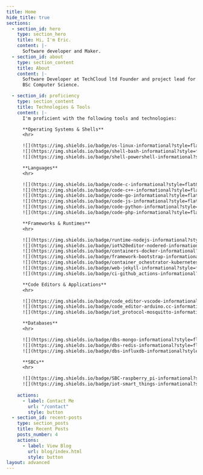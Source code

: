 ```yaml
---
title: Home
hide_title: true
sections:
  - section_id: hero
    type: section_hero
    title: Hi, I'm Eric.
    content: |-
      Software developer and Maker.
  - section_id: about
    type: section_content
    title: About
    content: |-
      Software Developer at TechCloud ltd Founder and project lead for [Agrarian](https://agrarian-iot.github.io). Background in Internet of Things and Embedded systems development.
      BSc Computer Science.

  - section_id: proficiency
    type: section_content
    title: Technologies & Tools
    content: |-
      I'm proficient with the following tools and technologies:

      **Operating Systems & Shells**
      <hr>

      ![](https://img.shields.io/badge/os-linux-informational?style=flat&logo=Linux&logoColor=white&color=2bbc8a)
      ![](https://img.shields.io/badge/shell-bash-informational?style=flat&logo=GNU+Bash&logoColor=white&color=2bbc8a)
      ![](https://img.shields.io/badge/shell-powershell-informational?style=flat&logo=PowerShell&logoColor=white&color=2bbc8a)

      **Languages**
      <hr>

      ![](https://img.shields.io/badge/code-c-informational?style=flat&logo=C&logoColor=white&color=2bbc8a)
      ![](https://img.shields.io/badge/code-c++-informational?style=flat&logo=Cplusplus&logoColor=white&color=2bbc8a)
      ![](https://img.shields.io/badge/code-go-informational?style=flat&logo=Go&logoColor=white&color=2bbc8a)
      ![](https://img.shields.io/badge/code-js-informational?style=flat&logo=JavaScript&logoColor=white&color=2bbc8a)
      ![](https://img.shields.io/badge/code-python-informational?style=flat&logo=Python&logoColor=white&color=2bbc8a)
      ![](https://img.shields.io/badge/code-php-informational?style=flat&logo=PHP&logoColor=white&color=2bbc8a)

      **Frameworks & Runtimes**
      <hr>

      ![](https://img.shields.io/badge/runtime-nodejs-informational?style=flat&logo=Node.js&logoColor=white&color=2bbc8a)
      ![](https://img.shields.io/badge/iot%20editor-nodered-informational?style=flat&logo=Node-RED&logoColor=white&color=2bbc8a)
      ![](https://img.shields.io/badge/containers-docker-informational?style=flat&logo=Docker&logoColor=white&color=2bbc8a)
      ![](https://img.shields.io/badge/framework-bootstrap-informational?style=flat&logo=Bootstrap&logoColor=white&color=2bbc8a)
      ![](https://img.shields.io/badge/container_ochestrator-kubernetes-informational?style=flat&logo=Kubernetes&logoColor=white&color=2bbc8a)
      ![](https://img.shields.io/badge/web-jekyll-informational?style=flat&logo=Jekyll&logoColor=white&color=2bbc8a)
      ![](https://img.shields.io/badge/ci-github_actions-informational?style=flat&logo=Github+Actions&logoColor=white&color=2bbc8a)

      **Code Editors & Applications** 
      <hr>

      ![](https://img.shields.io/badge/code_editor-vscode-informational?style=flat&logo=Visual+Studio+Code&logoColor=white&color=2bbc8a)
      ![](https://img.shields.io/badge/code_editor-arduino.cc-informational?style=flat&logo=Arduino&logoColor=white&color=2bbc8a)
      ![](https://img.shields.io/badge/iot_protocol-mosquitto-informational?style=flat&logo=Eclipse+Mosquitto&logoColor=white&color=2bbc8a)

      **Databases**
      <hr>

      ![](https://img.shields.io/badge/dbs-mongo-informational?style=flat&logo=MongoDB&logoColor=white&color=2bbc8a)
      ![](https://img.shields.io/badge/dbs-redis-informational?style=flat&logo=Redis&logoColor=white&color=2bbc8a)
      ![](https://img.shields.io/badge/dbs-influxdb-informational?style=flat&logo=InfluxDB&logoColor=white&color=2bbc8a)

      **SBCs**
      <hr>

      ![](https://img.shields.io/badge/SBC-raspberry_pi-informational?style=flat&logo=Raspberry+Pi&logoColor=white&color=2bbc8a)
      ![](https://img.shields.io/badge/iot-smart_things-informational?style=flat&logo=SmartThings&logoColor=white&color=2bbc8a)
    
    actions:
      - label: Contact Me
        url: "/contact"
        style: button
  - section_id: recent-posts
    type: section_posts
    title: Recent Posts
    posts_number: 4
    actions:
      - label: View Blog
        url: blog/index.html
        style: button
layout: advanced
---
```

